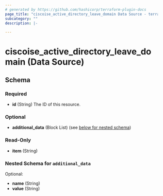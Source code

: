 ```yaml
---
# generated by https://github.com/hashicorp/terraform-plugin-docs
page_title: "ciscoise_active_directory_leave_domain Data Source - terraform-provider-ciscoise"
subcategory: ""
description: |-
  
---
```


# ciscoise_active_directory_leave_domain (Data Source)





<!-- schema generated by tfplugindocs -->
## Schema

### Required

- **id** (String) The ID of this resource.

### Optional

- **additional_data** (Block List) (see [below for nested schema](#nestedblock--additional_data))

### Read-Only

- **item** (String)

<a id="nestedblock--additional_data"></a>
### Nested Schema for `additional_data`

Optional:

- **name** (String)
- **value** (String)


